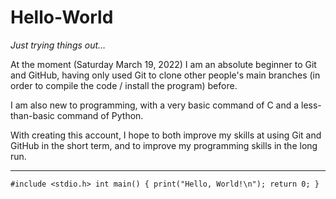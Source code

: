 # Hello-World
*Just trying things out…*

At the moment (Saturday March 19, 2022) I am an absolute beginner to Git and GitHub, having only used Git to clone other people's main branches (in order to compile the code / install the program) before.

I am also new to programming, with a very basic command of C and a less-than-basic command of Python.

With creating this account, I hope to both improve my skills at using Git and GitHub in the short term, and to improve my programming skills in the long run.

---
`#include <stdio.h>
int main()
  {
    print("Hello, World!\n");
    return 0;
  }`
